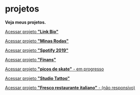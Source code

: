 # projetos
 <strong>Veja meus projetos.</strong>


<a href="https://ruan-steffansom.github.io/projetos/link_bio/">Acessar projeto <strong>"Link Bio"</strong></a>

<a href="https://ruan-steffansom.github.io/projetos/minas_rodas/">Acessar projeto <strong>"Minas Rodas"</strong></a>

<a href="https://ruan-steffansom.github.io/projetos/spotify_2019/">Acessar projeto <strong>"Spotify 2019"</strong></a>

<a href="https://ruan-steffansom.github.io/projetos/finans/">Acessar projeto <strong>"Finans"</strong></a>

<a href="https://ruan-steffansom.github.io/projetos/picos_belem_em_processo/">Acessar projeto <strong>"picos de skate"</strong> - em progresso</a>

<a href="https://ruan-steffansom.github.io/projetos/studio_tattoo/">Acessar projeto <strong>"Studio Tattoo"</strong></a>

<a href="https://ruan-steffansom.github.io/projetos/fresco_restaurante_italiano/">Acessar projeto <strong>"Fresco restaurante italiano"</strong> - (não responsivo)</a>